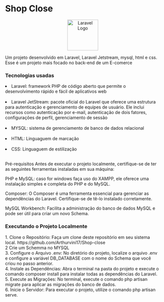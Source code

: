 <h1>Shop Close</h1>
<p align="center"><a href="https://laravel.com" target="_blank"><img src="https://raw.githubusercontent.com/laravel/art/master/logo-lockup/5%20SVG/2%20CMYK/1%20Full%20Color/laravel-logolockup-cmyk-red.svg" width="100" alt="Laravel Logo"></a></p>
<p>Um projeto desenvolvido em Laravel, Laravel Jetstream, mysql, html e css. Esse é um projeto mais focado no back-end de um E-comerce</p>

<h3>Tecnologias usadas</h3>
<li>Laravel: framework PHP de código aberto que permite o desenvolvimento rápido e fácil de aplicativos web </li> <br>
<li>Laravel JetStream:  pacote oficial do Laravel que oferece uma estrutura para autenticação e gerenciamento de equipes de usuário. Ele inclui recursos como autenticação por e-mail, autenticação de dois fatores, configurações de perfil, gerenciamento de sessão </li> <br>
<li>MYSQL: sistema de gerenciamento de banco de dados relacional </li> <br>
<li>HTML: Linguaguem de marcação </li> <br>
<li>CSS: Linguaguem de estilização </li> <br>

Pré-requisitos
Antes de executar o projeto localmente, certifique-se de ter as seguintes ferramentas instaladas em sua máquina:

PHP e MySQL:  caso for windows faça uso do XAMPP, ele oferece uma instalação simples e completa do PHP e do MySQL.

Composer: O Composer é uma ferramenta essencial para gerenciar as dependências do Laravel. Certifique-se de tê-lo instalado corretamente.

MySQL Workbench: Facilita a administração do banco de dados MySQL e pode ser útil para criar um novo Schema.

<h3>Executando o Projeto Localmente</h3>
1. Clone o Repositório: Faça um clone deste repositório em seu sistema local. https://github.com/Arthurvini17/Shop-close <br>
2 Crie um Schemma no MYSQL <br>
3. Configure o Arquivo .env: No diretório do projeto, localize o arquivo .env e configure a variável DB_DATABASE com o nome do Schema que você criou no passo anterior. <br>
4. Instale as Dependências: Abra o terminal na pasta do projeto e execute o comando composer install para instalar todas as dependências do Laravel. <br>
5. Execute as Migrações: No terminal, execute o comando php artisan migrate para aplicar as migrações do banco de dados. <br>
6. Inicie o Servidor: Para executar o projeto, utilize o comando php artisan serve. <br>





